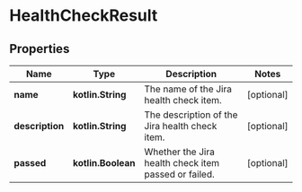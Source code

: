 
# HealthCheckResult

## Properties
Name | Type | Description | Notes
------------ | ------------- | ------------- | -------------
**name** | **kotlin.String** | The name of the Jira health check item. |  [optional]
**description** | **kotlin.String** | The description of the Jira health check item. |  [optional]
**passed** | **kotlin.Boolean** | Whether the Jira health check item passed or failed. |  [optional]



